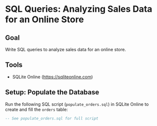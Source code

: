 # SQL Queries: Analyzing Sales Data for an Online Store

## Goal
Write SQL queries to analyze sales data for an online store.

## Tools
- SQLite Online (https://sqliteonline.com)

## Setup: Populate the Database

Run the following SQL script (`populate_orders.sql`) in SQLite Online to create and fill the `orders` table:

```sql
-- See populate_orders.sql for full script
